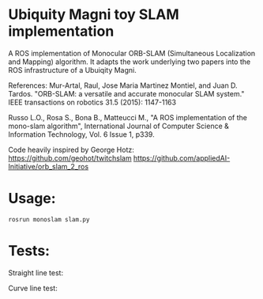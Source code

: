 # Ubiquity Magni toy SLAM implementation
A ROS implementation of Monocular ORB-SLAM (Simultaneous Localization and Mapping) algorithm. It adapts the work underlying two papers into the ROS infrastructure of a Ubuiqity Magni. 

References: Mur-Artal, Raul, Jose Maria Martinez Montiel, and Juan D. Tardos. "ORB-SLAM: a versatile and accurate monocular SLAM system." IEEE transactions on robotics 31.5 (2015): 1147-1163

Russo L.O., Rosa S., Bona B., Matteucci M., "A ROS implementation of the mono-slam algorithm", International Journal of Computer Science & Information Technology, Vol. 6 Issue 1, p339.

Code heavily inspired by George Hotz: https://github.com/geohot/twitchslam
https://github.com/appliedAI-Initiative/orb_slam_2_ros
# Usage:
    
    rosrun monoslam slam.py
    
# Tests:

Straight line test:

Curve line test:




    
